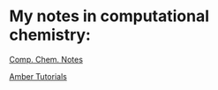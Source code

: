 # My notes in computational chemistry:

[Comp. Chem. Notes](https://van-richard.github.io/CompChemNotes/)

[Amber Tutorials](https://van-richard.github.io/AmberTutorials)
